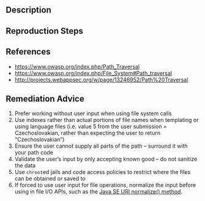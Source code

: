 ## Description


## Reproduction Steps


## References

- https://www.owasp.org/index.php/Path_Traversal
- https://www.owasp.org/index.php/File_System#Path_traversal
- http://projects.webappsec.org/w/page/13246952/Path%20Traversal


## Remediation Advice

1. Prefer working without user input when using file system calls
2. Use indexes rather than actual portions of file names when templating or using language files (i.e. value 5 from the user submission = Czechoslovakian, rather than expecting the user to return “Czechoslovakian”)
3. Ensure the user cannot supply all parts of the path – surround it with your path code
4. Validate the user’s input by only accepting known good – do not sanitize the data
5. Use `chroot`ed jails and code access policies to restrict where the files can be obtained or saved to
6. If forced to use user input for file operations, normalize the input before using in file I/O APIs, such as the [Java SE URI normalize() method](http://docs.oracle.com/javase/7/docs/api/java/net/URI.html#normalize).
